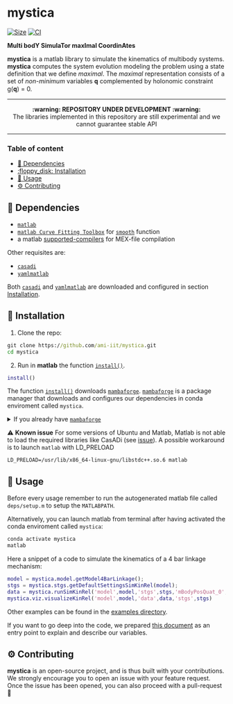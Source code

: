<h1 align="left">mystica</h1>

<p align="left">
   <a href="https://github.com/ami-iit/mystica/blob/master/LICENSE"><img src="https://img.shields.io/github/license/ami-iit/mystica" alt="Size" class="center"/></a>
  <a href="https://github.com/ami-iit/mystica/actions/workflows/matlab_ci.yml"><img src="https://github.com/ami-iit/mystica/actions/workflows/matlab_ci.yml/badge.svg?branch=main" alt="CI"/></a>
</p>

**Multi bodY SimulaTor maxImal CoordinAtes**

**mystica** is a matlab library to simulate the kinematics of multibody systems.
**mystica** computes the system evolution modeling the problem using a state definition that we define _maximal_.
The _maximal_ representation consists of a set of _non-minimum_ variables 𝐪 complemented by holonomic constraint g(𝐪) = 0.

---

<p align="center">
  <b>:warning: REPOSITORY UNDER DEVELOPMENT :warning:</b>
  <br>The libraries implemented in this repository are still experimental and we cannot guarantee stable API
</p>

---

### Table of content

- [:hammer: Dependencies](#hammer-dependencies)
- [:floppy\_disk: Installation](#floppy_disk-installation)
- [:rocket: Usage](#rocket-usage)
- [:gear: Contributing](#gear-contributing)


## :hammer: Dependencies

- [`matlab`](https://mathworks.com/)
- [`matlab Curve Fitting Toolbox`](https://ch.mathworks.com/products/curvefitting.html) for [`smooth`](https://ch.mathworks.com/help/curvefit/smooth.html) function
- a matlab [supported-compilers](https://mathworks.com/support/requirements/supported-compilers.html) for MEX-file compilation

Other requisites are:

- [`casadi`](https://web.casadi.org/)
- [`yamlmatlab`](https://github.com/ewiger/yamlmatlab)

Both [`casadi`](https://web.casadi.org/) and [`yamlmatlab`](https://github.com/ewiger/yamlmatlab) are downloaded and configured in section [Installation](#floppy_disk-installation).

## :floppy_disk: Installation

1. Clone the repo:

``` cmd
git clone https://github.com/ami-iit/mystica.git
cd mystica
```

2. Run in **matlab** the function [`install()`](install.m).
``` matlab
install()
```
The function [`install()`](install.m) downloads [`mambaforge`](https://github.com/conda-forge/miniforge#mambaforge). [`mambaforge`](https://github.com/conda-forge/miniforge#mambaforge) is a package manager that downloads and configures our dependencies in conda enviroment called `mystica`.
<details>
    <summary>If you already have <a href="https://github.com/conda-forge/miniforge#mambaforge"><code>mambaforge</code></a></summary>
    If you already have <a href="https://github.com/conda-forge/miniforge#mambaforge"><code>mambaforge</code></a> configured, you can call <a href="install.m"><code>install()</code></a> function defining <code>mambaforge_prefix</code> value:
    <pre><code>install('mambaforge_prefix',&#60;your mambaforge path prefix&#62;)</code></pre>
</details>


⚠️ **Known issue**
For some versions of Ubuntu and Matlab, Matlab is not able to load the required libraries like CasADi (see [issue](https://github.com/ami-iit/mystica/issues/6)). A possible workaround is to launch `matlab` with LD_PRELOAD
```
LD_PRELOAD=/usr/lib/x86_64-linux-gnu/libstdc++.so.6 matlab
```

## :rocket: Usage

Before every usage remember to run the autogenerated matlab file called `deps/setup.m` to setup the `MATLABPATH`.

Alternatively, you can launch matlab from terminal after having activated the conda enviroment called `mystica`:
``` cmd
conda activate mystica
matlab
```

Here a snippet of a code to simulate the kinematics of a 4 bar linkage mechanism:

``` matlab
model = mystica.model.getModel4BarLinkage();
stgs = mystica.stgs.getDefaultSettingsSimKinRel(model);
data = mystica.runSimKinRel('model',model,'stgs',stgs,'mBodyPosQuat_0',model.getMBodyPosQuatRestConfiguration,'nameControllerClass','mystica.controller.ExampleKinRel');
mystica.viz.visualizeKinRel('model',model,'data',data,'stgs',stgs)
```

Other examples can be found in the [examples directory](examples).

If you want to go deep into the code, we prepared [this document](docs/nomenclature.md) as an entry point to explain and describe our variables.

## :gear: Contributing

**mystica** is an open-source project, and is thus built with your contributions. We strongly encourage you to open an issue with your feature request. Once the issue has been opened, you can also proceed with a pull-request :rocket:
